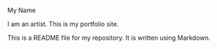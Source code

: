 My Name

I am an artist. This is my portfolio site.

This is a README file for my repository. It is written using Markdown.
